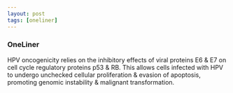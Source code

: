 ```yaml
---
layout: post
tags: [oneliner]
---
```



### OneLiner

HPV oncogenicity relies on the inhibitory effects of viral proteins E6 & E7 on cell cycle regulatory proteins p53 & RB. This allows cells infected with HPV to undergo unchecked cellular proliferation & evasion of apoptosis, promoting genomic instability & malignant transformation.
